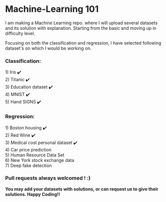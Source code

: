 # Machine-Learning 101

I am making a Machine Learning repo. where I will upload several datasets and its solution with explanation. Starting from the basic and moving up in difficulty level.

Focusing on both the classification and regression, I have selected following dataset's on which I would be working on. 

<b><h3>Classification:</h3></b>
    	1) Iris :heavy_check_mark:<br/> 
    	2) Titanic :heavy_check_mark:<br/>
    	3) Education dataset :heavy_check_mark:<br/>
    	4) MNIST :heavy_check_mark:<br/>
    	5) Hand SIGNS :heavy_check_mark:<br/> 
<b><h3>Regression:</b></h3>
    	1) Boston housing :heavy_check_mark:<br/>
    	2) Red Wine :heavy_check_mark:<br/>
    	3) Medical cost personal dataset :heavy_check_mark:<br/>
    	4) Car price prediction <br/>
    	5) Human Resource Data Set<br/>
    	6) New York stock exchange data<br/>
    	7) Deep fake detection<br/>
<b><h3>Pull requests always welcomed ! :) </h3></b>
<b>You may add your datasets with solutions, or can request us to give their solutions. Happy Coding!! </b>
